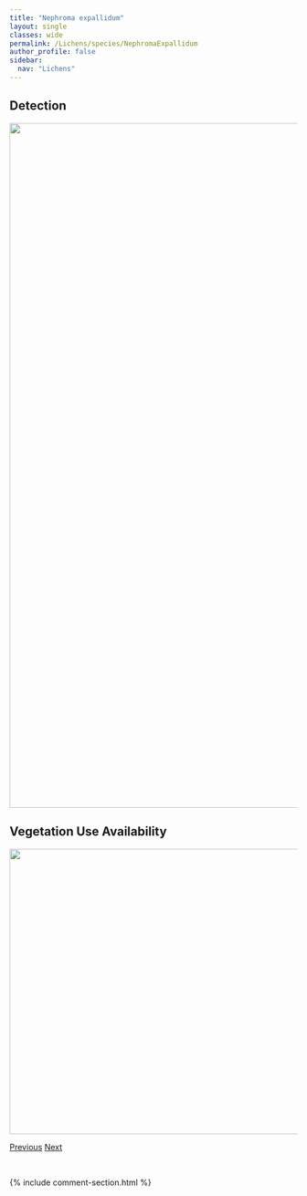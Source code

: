 ```yaml
---
title: "Nephroma expallidum"
layout: single
classes: wide
permalink: /Lichens/species/NephromaExpallidum
author_profile: false
sidebar:
  nav: "Lichens"
---
```


<h2>Detection</h2>

<a href="https://drive.google.com/uc?export=view&id=1Klo0aZ5joK5F9Nz-C6enKYlDkMHkl9yJ">
<img src="https://drive.google.com/uc?export=view&id=1Klo0aZ5joK5F9Nz-C6enKYlDkMHkl9yJ" height = "1200" width = "800">
</a>


<h2>Vegetation Use Availability</h2>

<a href="https://drive.google.com/uc?export=view&id=1Jobli2qBA69zGItF5tYDQNbeAFG3i598">
<img src="https://drive.google.com/uc?export=view&id=1Jobli2qBA69zGItF5tYDQNbeAFG3i598" height = "500" width = "1000">
</a>


<a href="/DevelopmentWebsite/Lichens/species/NephromaBellum" class="pagination--pager" title="Nephroma bellum">Previous</a> <a href="/DevelopmentWebsite/Lichens/species/NephromaIsidiosum" class="pagination--pager" title="Nephroma isidiosum">Next</a>

<p>&nbsp;</p>

{% include comment-section.html %}
